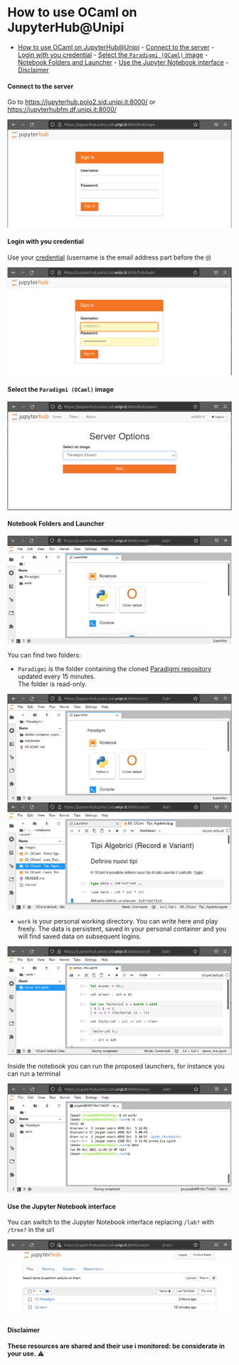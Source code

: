 # How to use OCaml on JupyterHub@Unipi
- [How to use OCaml on JupyterHub@Unipi](#how-to-use-ocaml-on-jupyterhubunipi)
      - [Connect to the server](#connect-to-the-server)
      - [Login with you credential](#login-with-you-credential)
      - [Select the `Paradigmi (OCaml)` image](#select-the-paradigmi-ocaml-image)
      - [Notebook Folders and Launcher](#notebook-folders-and-launcher)
      - [Use the Jupyter Notebook interface](#use-the-jupyter-notebook-interface)
      - [Disclaimer](#disclaimer)
#### Connect to the server

Go to <https://jupyterhub.polo2.sid.unipi.it:8000/> or <https://jupyterhubfm.df.unipi.it:8000/>

![connect to the server](etc/pic/0.png)

#### Login with you credential

Use your [credential](https://autenticazione.unipi.it/) (username is the email address part before the `@`)

![login](etc/pic/1.png)

#### Select the `Paradigmi (OCaml)` image

![select image](etc/pic/2.png)

#### Notebook Folders and Launcher

![folders](etc/pic/3.png)

You can find two folders:

- `Paradigmi` is the folder containing the cloned [Paradigmi repository](https://github.com/Unipisa/Paradigmi) updated every 15 minutes.  
The folder is read-only.

![paradigmi folder](etc/pic/4.png)
![paradigmi folder details](etc/pic/5.png)

- `work` is your personal working directory. You can write here and play freely. The data is persistent, saved in your personal container and you will find saved data on subsequent logins.

![work folder](etc/pic/7.png)

Inside the notebook you can run the proposed launchers, for instance you can run a terminal

![terminal](etc/pic/6a.png)

#### Use the Jupyter Notebook interface

You can switch to the Jupyter Notebook interface replacing `/lab?` with `/tree?` in the url

![notebook](etc/pic/8.png)

#### Disclaimer 

**These resources are shared and their use i **monitored**: be considerate in your use.** :warning: 

